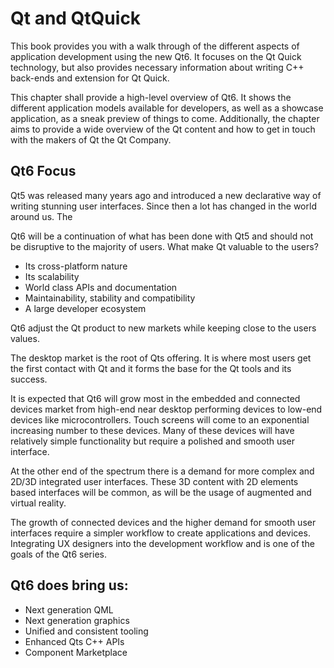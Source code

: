 # Qt and QtQuick

This book provides you with a walk through of the different aspects of application development using the new Qt6. It focuses on the Qt Quick technology, but also provides necessary information about writing C++ back-ends and extension for Qt Quick.

This chapter shall provide a high-level overview of Qt6. It shows the different application models available for developers, as well as a showcase application, as a sneak preview of things to come. Additionally, the chapter aims to provide a wide overview of the Qt content and how to get in touch with the makers of Qt the Qt Company.


## Qt6 Focus

Qt5 was released many years ago and introduced a new declarative way of writing stunning user interfaces. Since then a lot has changed in the world around us. The

Qt6 will be a continuation of what has been done with Qt5 and should not be disruptive to the majority of users. What make Qt valuable to the users?

* Its cross-platform nature
* Its scalability
* World class APIs and documentation
* Maintainability, stability and compatibility
* A large developer ecosystem

Qt6 adjust the Qt product to new markets while keeping close to the users values.

The desktop market is the root of Qts offering. It is where most users get the first contact with Qt and it forms the base for the Qt tools and its success.

It is expected that Qt6 will grow most in the embedded and connected devices market from high-end near desktop performing devices to low-end devices like microcontrollers. Touch screens will come to an exponential increasing number to these devices. Many of these devices will have relatively simple functionality but require a polished and smooth user interface.

At the other end of the spectrum there is a demand for more complex and 2D/3D integrated user interfaces. These 3D content with 2D elements based interfaces will be common, as will be the usage of augmented and virtual reality.

The growth of connected devices and the higher demand for smooth user interfaces require a simpler workflow to create applications and devices. Integrating UX designers into the development workflow and is one of the goals of the Qt6 series.

## Qt6 does bring us:

* Next generation QML
* Next generation graphics
* Unified and consistent tooling
* Enhanced Qts C++ APIs
* Component Marketplace
